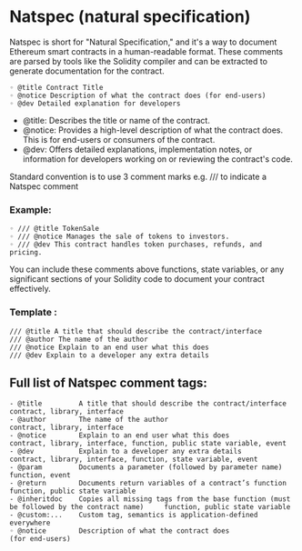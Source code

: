 # Natspec (natural specification)

Natspec is short for "Natural Specification," and it's a way to document Ethereum smart contracts in a human-readable format.
These comments are parsed by tools like the Solidity compiler and can be extracted to generate documentation for the contract.
    
    ◦ @title Contract Title
    ◦ @notice Description of what the contract does (for end-users)
    ◦ @dev Detailed explanation for developers

- @title: Describes the title or name of the contract.
- @notice: Provides a high-level description of what the contract does. This is for end-users or consumers of the contract.
- @dev: Offers detailed explanations, implementation notes, or information for developers working on or reviewing the contract's code.

Standard convention is to use 3 comment marks e.g. /// to indicate a Natspec comment

### Example:

    ◦ /// @title TokenSale
    ◦ /// @notice Manages the sale of tokens to investors.
    ◦ /// @dev This contract handles token purchases, refunds, and pricing.

You can include these comments above functions, state variables, or any significant sections of your Solidity code to document your contract effectively.


### Template :

    /// @title A title that should describe the contract/interface
    /// @author The name of the author
    /// @notice Explain to an end user what this does
    /// @dev Explain to a developer any extra details

## Full list of Natspec comment tags:
    
    - @title         A title that should describe the contract/interface 	contract, library, interface
    - @author        The name of the author 	                            contract, library, interface
    - @notice        Explain to an end user what this does 	                contract, library, interface, function, public state variable, event
    - @dev           Explain to a developer any extra details 	            contract, library, interface, function, state variable, event
    - @param         Documents a parameter (followed by parameter name) 	function, event
    - @return        Documents return variables of a contract’s function 	function, public state variable
    - @inheritdoc    Copies all missing tags from the base function (must be followed by the contract name) 	function, public state variable
    - @custom:...    Custom tag, semantics is application-defined 	        everywhere
    ◦ @notice        Description of what the contract does                 (for end-users)
    

